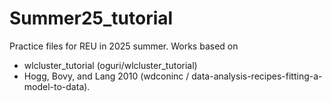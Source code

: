 # Summer25_tutorial
Practice files for REU in 2025 summer. 
Works based on
 - wlcluster_tutorial (oguri/wlcluster_tutorial)
 - Hogg, Bovy, and Lang 2010 (wdconinc / data-analysis-recipes-fitting-a-model-to-data).
